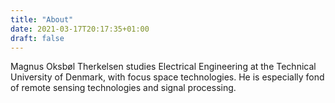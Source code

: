 ```yaml
---
title: "About"
date: 2021-03-17T20:17:35+01:00
draft: false
---
```


Magnus Oksbøl Therkelsen studies Electrical Engineering at the Technical University of Denmark, with focus space technologies. He is especially fond of remote sensing technologies and signal processing.
